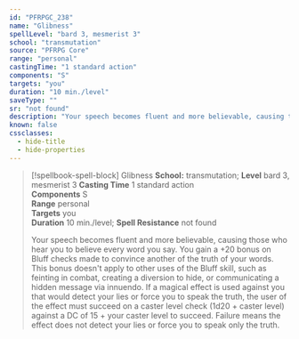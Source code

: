 ```yaml
---
id: "PFRPGC_238"
name: "Glibness"
spellLevel: "bard 3, mesmerist 3"
school: "transmutation"
source: "PFRPG Core"
range: "personal"
castingTime: "1 standard action"
components: "S"
targets: "you"
duration: "10 min./level"
saveType: ""
sr: "not found"
description: "Your speech becomes fluent and more believable, causing those who hear you to believe every word you say. You gain a +20 bonus on Bluff checks made to convince another of the truth of your words. This bonus doesn't apply to other uses of the Bluff skill, such as feinting in combat, creating a diversion to hide, or communicating a hidden message via innuendo.  If a magical effect is used against you that would detect your lies or force you to speak the truth, the user of the effect must succeed on a caster level check (1d20 + caster level) against a DC of 15 + your caster level to succeed. Failure means the effect does not detect your lies or force you to speak only the truth."
known: false
cssclasses:
  - hide-title
  - hide-properties
---
```


> [!spellbook-spell-block] Glibness
> **School:** transmutation; **Level** bard 3, mesmerist 3
> **Casting Time** 1 standard action  
> **Components** S  
> **Range** personal  
> **Targets** you  
> **Duration** 10 min./level; **Spell Resistance** not found
> 
> Your speech becomes fluent and more believable, causing those who hear you to believe every word you say. You gain a +20 bonus on Bluff checks made to convince another of the truth of your words. This bonus doesn't apply to other uses of the Bluff skill, such as feinting in combat, creating a diversion to hide, or communicating a hidden message via innuendo.  If a magical effect is used against you that would detect your lies or force you to speak the truth, the user of the effect must succeed on a caster level check (1d20 + caster level) against a DC of 15 + your caster level to succeed. Failure means the effect does not detect your lies or force you to speak only the truth.